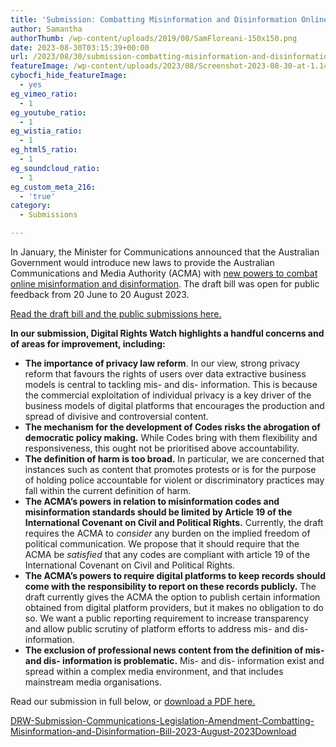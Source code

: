 ```yaml
---
title: 'Submission: Combatting Misinformation and Disinformation Online'
author: Samantha
authorThumb: /wp-content/uploads/2019/08/SamFloreani-150x150.png
date: 2023-08-30T03:15:39+00:00
url: /2023/08/30/submission-combatting-misinformation-and-disinformation-online/
featureImage: /wp-content/uploads/2023/08/Screenshot-2023-08-30-at-1.14.08-pm.png
cybocfi_hide_featureImage:
  - yes
eg_vimeo_ratio:
  - 1
eg_youtube_ratio:
  - 1
eg_wistia_ratio:
  - 1
eg_html5_ratio:
  - 1
eg_soundcloud_ratio:
  - 1
eg_custom_meta_216:
  - 'true'
category:
  - Submissions

---
```

In January, the Minister for Communications announced that the Australian Government would introduce new laws to provide the Australian Communications and Media Authority (ACMA) with <a href="https://www.abc.net.au/news/2023-06-25/fines-to-punish-online-misinformation-under-new-draft-bill/102521500" target="_blank" rel="noreferrer noopener">new powers to combat online misinformation and disinformation</a>. The draft bill was open for public feedback from 20 June to 20 August 2023.

<a href="https://www.infrastructure.gov.au/have-your-say/new-acma-powers-combat-misinformation-and-disinformation" target="_blank" rel="noreferrer noopener">Read the draft bill and the public submissions here.</a>

**In our submission, Digital Rights Watch highlights a handful concerns and of areas for improvement, including:**

  * **The importance of privacy law reform**. In our view, strong privacy reform that favours the rights of users over data extractive business models is central to tackling mis- and dis- information. This is because the commercial exploitation of individual privacy is a key driver of the business models of digital platforms that encourages the production and spread of divisive and controversial content.
  * **The mechanism for the development of Codes risks the abrogation of democratic policy making.** While Codes bring with them flexibility and responsiveness, this ought not be prioritised above accountability.
  * **The definition of harm is too broad.** In particular, we are concerned that instances such as content that promotes protests or is for the purpose of holding police accountable for violent or discriminatory practices may fall within the current definition of harm.
  * **The ACMA&#8217;s powers in relation to misinformation codes and misinformation standards should be limited by Article 19 of the International Covenant on Civil and Political Rights.** Currently, the draft requires the ACMA to _consider_ any burden on the implied freedom of political communication. We propose that it should require that the ACMA be _satisfied_ that any codes are compliant with article 19 of the International Covenant on Civil and Political Rights.
  * **The ACMA&#8217;s powers to require digital platforms to keep records should come with the responsibility to report on these records publicly.** The draft currently gives the ACMA the option to publish certain information obtained from digital platform providers, but it makes no obligation to do so. We want a public reporting requirement to increase transparency and allow public scrutiny of platform efforts to address mis- and dis- information.
  * **The exclusion of professional news content from the definition of mis- and dis- information is problematic.** Mis- and dis- information exist and spread within a complex media environment, and that includes mainstream media organisations.

Read our submission in full below, or <a href="/wp-content/uploads/2023/08/DRW-Submission-Communications-Legislation-Amendment-Combatting-Misinformation-and-Disinformation-Bill-2023-August-2023.pdf" target="_blank" rel="noreferrer noopener">download a PDF here.</a>

<div data-wp-interactive="" class="wp-block-file">
  <a id="wp-block-file--media-42bf0eb6-9cad-41da-a084-e8ab671d1e5f" href="/wp-content/uploads/2023/08/DRW-Submission-Communications-Legislation-Amendment-Combatting-Misinformation-and-Disinformation-Bill-2023-August-2023.pdf">DRW-Submission-Communications-Legislation-Amendment-Combatting-Misinformation-and-Disinformation-Bill-2023-August-2023</a><a href="/wp-content/uploads/2023/08/DRW-Submission-Communications-Legislation-Amendment-Combatting-Misinformation-and-Disinformation-Bill-2023-August-2023.pdf" class="wp-block-file__button wp-element-button" download aria-describedby="wp-block-file--media-42bf0eb6-9cad-41da-a084-e8ab671d1e5f">Download</a>
</div>
